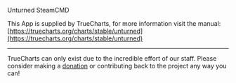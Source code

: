 Unturned SteamCMD

This App is supplied by TrueCharts, for more information visit the manual: [https://truecharts.org/charts/stable/unturned](https://truecharts.org/charts/stable/unturned)

---

TrueCharts can only exist due to the incredible effort of our staff.
Please consider making a [donation](https://truecharts.org/sponsor) or contributing back to the project any way you can!
